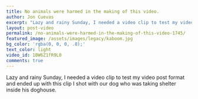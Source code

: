 ```yaml
---
title: No animals were harmed in the making of this video.
author: Jon Cuevas
excerpt: "Lazy and rainy Sunday, I needed a video clip to test my video post format and ended up with this clip I shot with our dog who was taking shelter inside his doghouse."
layout: post-video
permalink: /no-animals-were-harmed-in-the-making-of-this-video-1745/
featured_image: /assets/images/legacy/kaboom.jpg
bg_color: 'rgba(0, 0, 0, .8);'
text_color: light
video_id: 1BW6Z1fR9L0
comments: true
---
```

<p class="lead">Lazy and rainy Sunday, I needed a video clip to test my video post format and ended up with this clip I shot with our dog who was taking shelter inside his doghouse.</p>